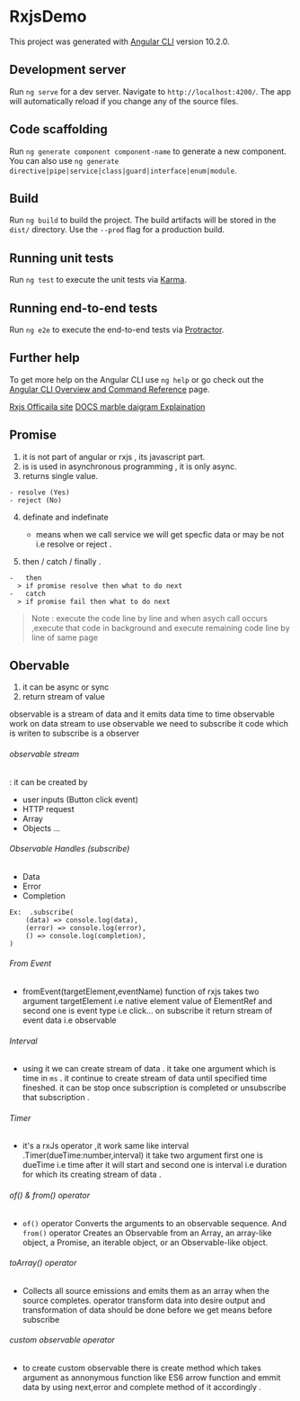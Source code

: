 # RxjsDemo

This project was generated with [Angular CLI](https://github.com/angular/angular-cli) version 10.2.0.

## Development server

Run `ng serve` for a dev server. Navigate to `http://localhost:4200/`. The app will automatically reload if you change any of the source files.

## Code scaffolding

Run `ng generate component component-name` to generate a new component. You can also use `ng generate directive|pipe|service|class|guard|interface|enum|module`.

## Build

Run `ng build` to build the project. The build artifacts will be stored in the `dist/` directory. Use the `--prod` flag for a production build.

## Running unit tests

Run `ng test` to execute the unit tests via [Karma](https://karma-runner.github.io).

## Running end-to-end tests

Run `ng e2e` to execute the end-to-end tests via [Protractor](http://www.protractortest.org/).

## Further help

To get more help on the Angular CLI use `ng help` or go check out the [Angular CLI Overview and Command Reference](https://angular.io/cli) page.

[Rxjs Officaila site](https://www.learnrxjs.io/)
[DOCS ](https://rxjs.dev/api/index/)
[marble daigram Explaination](https://rxmarbles.com/)

## Promise

  1. it is not part of angular or rxjs , its javascript part.
  2. is is used in asynchronous programming , it is only async.
  3. returns single value.

    - resolve (Yes)
    - reject (No)

  4. definate and indefinate 
        - means when we call service we will get specfic data or may be not i.e resolve or reject .

  5. then / catch / finally .

    -   then 
      > if promise resolve then what to do next 
    -   catch 
      > if promise fail then what to do next 


> Note : execute the code line by line and when asych call occurs ,execute that code in background and execute remaining code line by line of  same page 	



## Obervable 

1. it can be async or sync
2. return stream of value  

observable is a stream of data and it emits data time to time
observable work on data stream
to use observable we need to subscribe it 
code which is writen to subscribe is a observer 

###### observable stream

: it can be created by 
-   user inputs (Button click event)
-    HTTP request 
-    Array 
-    Objects ...

###### Observable Handles (subscribe)
-   Data
-   Error 
-   Completion

```
Ex:  .subscribe(
    (data) => console.log(data),
    (error) => console.log(error),
    () => console.log(completion),
)

```

###### From Event 
-   fromEvent(targetElement,eventName) function of rxjs takes two argument targetElement i.e native element value of ElementRef and second one is event type i.e click...
on subscribe it return stream of event data i.e observable 

###### Interval 
-  using it we can create stream of data . it take one argument which is time in `ms` . it continue to create stream of data until specified time fineshed. it can be stop once subscription is completed or unsubscribe that subscription .

###### Timer
-   it's a rxJs operator ,it work same like interval .Timer(dueTime:number,interval) it take two argument first one is dueTime i.e time after it will start and second one is interval i.e duration for which its creating stream of data .


###### of() & from()  operator
- `of()` operator Converts the arguments to an observable sequence. And `from()` operator Creates an Observable from an Array, an array-like object, a Promise, an iterable object, or an Observable-like object.

###### toArray()  operator
- Collects all source emissions and emits them as an array when the source completes.
operator transform data into desire output and transformation of data should be done before we get means before subscribe 

###### custom observable operator
- to create custom observable there is create method  which takes argument as annonymous function like ES6 arrow function and emmit data by using next,error and complete method of it accordingly .



























